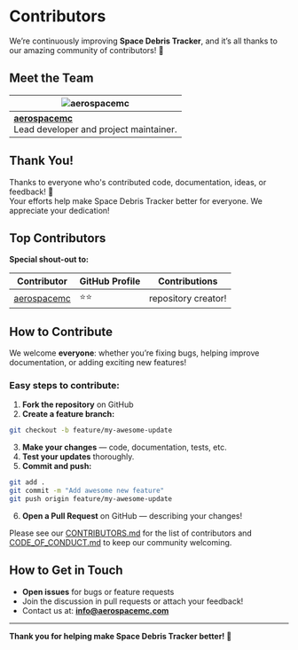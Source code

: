 # Contributors

We’re continuously improving **Space Debris Tracker**, and it’s all thanks to our amazing community of contributors! 🙌

## Meet the Team

| ![aerospacemc](https://avatars.githubusercontent.com/u/217357709?v=4) |  
|--------------------------------------------------------------|  
| **[aerospacemc](https://github.com/aerospacemc)**<br>Lead developer and project maintainer. |

## Thank You!

Thanks to everyone who's contributed code, documentation, ideas, or feedback! 🎉  
Your efforts help make Space Debris Tracker better for everyone. We appreciate your dedication!

## Top Contributors

**Special shout-out to:**

| Contributor | GitHub Profile | Contributions |  
|---|---|---|  
| [aerospacemc](https://github.com/aerospacemc) | ⭐⭐ | repository creator! |  

## How to Contribute

We welcome **everyone**: whether you’re fixing bugs, helping improve documentation, or adding exciting new features!

### Easy steps to contribute:

1. **Fork the repository** on GitHub  
2. **Create a feature branch:**  
```bash
git checkout -b feature/my-awesome-update
```  
3. **Make your changes** — code, documentation, tests, etc.  
4. **Test your updates** thoroughly.  
5. **Commit and push:**  
```bash
git add .  
git commit -m "Add awesome new feature"  
git push origin feature/my-awesome-update
```  
6. **Open a Pull Request** on GitHub — describing your changes!

Please see our [CONTRIBUTORS.md](https://github.com/aerospacemc/space-debris-tracker/blob/main/CONTRIBUTORS.md) for the list of contributors and [CODE_OF_CONDUCT.md](https://github.com/aerospacemc/space-debris-tracker/blob/main/CODE_OF_CONDUCT.md) to keep our community welcoming.

## How to Get in Touch

- **Open issues** for bugs or feature requests  
- Join the discussion in pull requests or attach your feedback!  
- Contact us at: **info@aerospacemc.com**  

---

**Thank you for helping make Space Debris Tracker better! 🚀**

